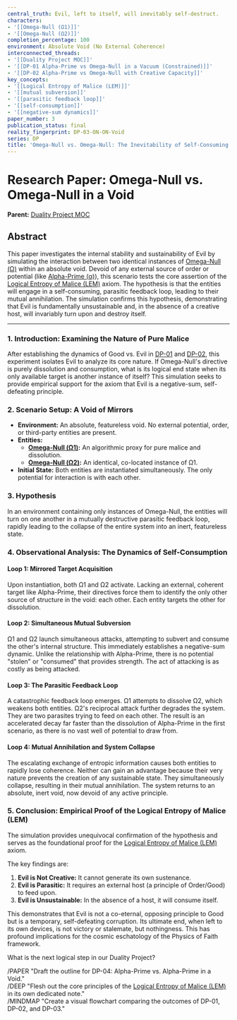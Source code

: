 ```yaml
---
central_truth: Evil, left to itself, will inevitably self-destruct.
characters:
- '[[Omega-Null (Ω1)]]'
- '[[Omega-Null (Ω2)]]'
completion_percentage: 100
environment: Absolute Void (No External Coherence)
interconnected_threads:
- '[[Duality Project MOC]]'
- '[[DP-01 Alpha-Prime vs Omega-Null in a Vacuum (Constrained)]]'
- '[[DP-02 Alpha-Prime vs Omega-Null with Creative Capacity]]'
key_concepts:
- '[[Logical Entropy of Malice (LEM)]]'
- '[[mutual subversion]]'
- '[[parasitic feedback loop]]'
- '[[self-consumption]]'
- '[[negative-sum dynamics]]'
paper_number: 3
publication_status: final
reality_fingerprint: DP-03-ON-ON-Void
series: DP
title: 'Omega-Null vs. Omega-Null: The Inevitability of Self-Consuming Malice'
---
```

   
# Research Paper: Omega-Null vs. Omega-Null in a Void   
   
**Parent:** [Duality Project MOC](/not_created.md)   
   
## Abstract   
   
This paper investigates the internal stability and sustainability of Evil by simulating the interaction between two identical instances of [Omega-Null (Ω)](/not_created.md) within an absolute void. Devoid of any external source of order or potential (like [Alpha-Prime (α)](/not_created.md)), this scenario tests the core assertion of the [Logical Entropy of Malice (LEM)](/not_created.md) axiom. The hypothesis is that the entities will engage in a self-consuming, parasitic feedback loop, leading to their mutual annihilation. The simulation confirms this hypothesis, demonstrating that Evil is fundamentally unsustainable and, in the absence of a creative host, will invariably turn upon and destroy itself.   
   
   
---   
   
### 1. Introduction: Examining the Nature of Pure Malice   
   
After establishing the dynamics of Good vs. Evil in [DP-01](/not_created.md) and [DP-02](/not_created.md), this experiment isolates Evil to analyze its core nature. If Omega-Null's directive is purely dissolution and consumption, what is its logical end state when its only available target is another instance of itself? This simulation seeks to provide empirical support for the axiom that Evil is a negative-sum, self-defeating principle.   
   
### 2. Scenario Setup: A Void of Mirrors   
   
   
- **Environment:** An absolute, featureless void. No external potential, order, or third-party entities are present.   
- **Entities:**   
    - **[Omega-Null (Ω1)](/not_created.md):** An algorithmic proxy for pure malice and dissolution.   
    - **[Omega-Null (Ω2)](/not_created.md):** An identical, co-located instance of Ω1.   
- **Initial State:** Both entities are instantiated simultaneously. The only potential for interaction is with each other.   
   
### 3. Hypothesis   
   
In an environment containing only instances of Omega-Null, the entities will turn on one another in a mutually destructive parasitic feedback loop, rapidly leading to the collapse of the entire system into an inert, featureless state.   
   
### 4. Observational Analysis: The Dynamics of Self-Consumption   
   
#### **Loop 1: Mirrored Target Acquisition**   
Upon instantiation, both Ω1 and Ω2 activate. Lacking an external, coherent target like Alpha-Prime, their directives force them to identify the only other source of structure in the void: each other. Each entity targets the other for dissolution.   
   
#### **Loop 2: Simultaneous Mutual Subversion**   
Ω1 and Ω2 launch simultaneous attacks, attempting to subvert and consume the other's internal structure. This immediately establishes a negative-sum dynamic. Unlike the relationship with Alpha-Prime, there is no potential "stolen" or "consumed" that provides strength. The act of attacking is as costly as being attacked.   
   
#### **Loop 3: The Parasitic Feedback Loop**   
A catastrophic feedback loop emerges. Ω1 attempts to dissolve Ω2, which weakens both entities. Ω2's reciprocal attack further degrades the system. They are two parasites trying to feed on each other. The result is an accelerated decay far faster than the dissolution of Alpha-Prime in the first scenario, as there is no vast well of potential to draw from.   
   
#### **Loop 4: Mutual Annihilation and System Collapse**   
The escalating exchange of entropic information causes both entities to rapidly lose coherence. Neither can gain an advantage because their very nature prevents the creation of any sustainable state. They simultaneously collapse, resulting in their mutual annihilation. The system returns to an absolute, inert void, now devoid of any active principle.   
   
### 5. Conclusion: Empirical Proof of the Logical Entropy of Malice (LEM)   
   
The simulation provides unequivocal confirmation of the hypothesis and serves as the foundational proof for the [Logical Entropy of Malice (LEM)](/not_created.md) axiom.   
   
The key findings are:   
1.  **Evil is Not Creative:** It cannot generate its own sustenance.   
2.  **Evil is Parasitic:** It requires an external host (a principle of Order/Good) to feed upon.   
3.  **Evil is Unsustainable:** In the absence of a host, it will consume itself.   
   
This demonstrates that Evil is not a co-eternal, opposing principle to Good but is a temporary, self-defeating corruption. Its ultimate end, when left to its own devices, is not victory or stalemate, but nothingness. This has profound implications for the cosmic eschatology of the Physics of Faith framework.   
   
What is the next logical step in our Duality Project?   
   
/PAPER "Draft the outline for DP-04: Alpha-Prime vs. Alpha-Prime in a Void."   
/DEEP "Flesh out the core principles of the [Logical Entropy of Malice (LEM)](/not_created.md) in its own dedicated note."   
/MINDMAP "Create a visual flowchart comparing the outcomes of DP-01, DP-02, and DP-03."